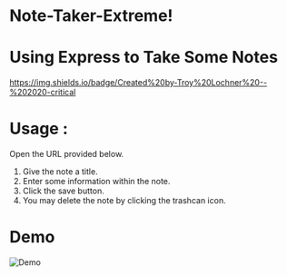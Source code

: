 # Note-Taker-Extreme!
# Using Express to Take Some Notes 

https://img.shields.io/badge/Created%20by-Troy%20Lochner%20--%202020-critical


# Usage :
Open the URL provided below.
1. Give the note a title.
2. Enter some information within the note.
3. Click the save button. 
4. You may delete the note by clicking the trashcan icon. 

# Demo
![Demo](demo-assets/demo.gif)


